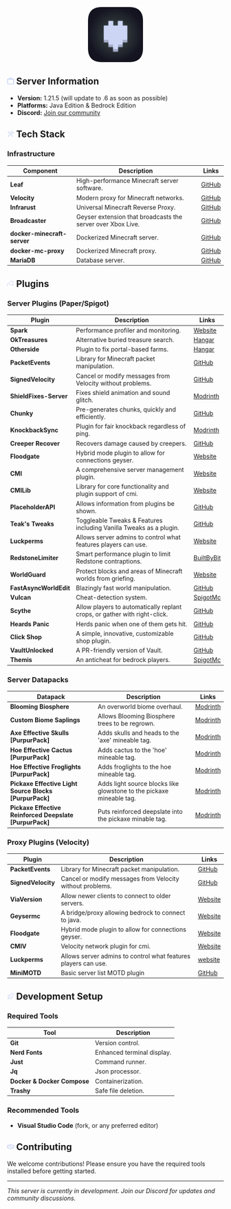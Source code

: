 <div align="center">
  <img src="assets/logo.png" width="128" height="128" alt="logo">
</div>

## <img src="assets/icons/info.svg" width="16" height="16" alt="clipboard"> Server Information

- **Version:** 1.21.5 (will update to .6 as soon as possible)
- **Platforms:** Java Edition & Bedrock Edition
- **Discord:** [Join our community](https://discord.gg/zV7FcdJRgj)

## <img src="assets/icons/tools.svg" width="16" height="16" alt="tools"> Tech Stack

### Infrastructure

| Component                   | Description                                                 | Links                                                     |
| --------------------------- | ----------------------------------------------------------- | --------------------------------------------------------- |
| **Leaf**                    | High-performance Minecraft server software.                 | [GitHub](https://github.com/Winds-Studio/Leaf)            |
| **Velocity**                | Modern proxy for Minecraft networks.                        | [GitHub](https://github.com/PaperMC/Velocity)             |
| **Infrarust**               | Universal Minecraft Reverse Proxy.                          | [GitHub](https://github.com/shadowner/infrarust)          |
| **Broadcaster**             | Geyser extension that broadcasts the server over Xbox Live. | [GitHub](https://github.com/MCXboxBroadcast/Broadcaster)  |
| **docker-minecraft-server** | Dockerized Minecraft server.                                | [GitHub](https://github.com/itzg/docker-minecraft-server) |
| **docker-mc-proxy**         | Dockerized Minecraft proxy.                                 | [GitHub](https://github.com/itzg/docker-mc-proxy)         |
| **MariaDB**                 | Database server.                                            | [GitHub](https://github.com/MariaDB/server)               |

## <img src="assets/icons/plugin.svg" width="16" height="16" alt="plug"> Plugins

### Server Plugins (Paper/Spigot)

| Plugin                 | Description                                                               | Links                                                                                                                                |
| ---------------------- | ------------------------------------------------------------------------- | ------------------------------------------------------------------------------------------------------------------------------------ |
| **Spark**              | Performance profiler and monitoring.                                      | [Website](https://spark.lucko.me/)                                                                                                   |
| **OkTreasures**        | Alternative buried treasure search.                                       | [Hangar](https://hangar.papermc.io/Kyle/OkTreasures)                                                                                 |
| **Otherside**          | Plugin to fix portal-based farms.                                         | [Hangar](https://hangar.papermc.io/Kyle/Otherside)                                                                                   |
| **PacketEvents**       | Library for Minecraft packet manipulation.                                | [GitHub](https://github.com/retrooper/packetevents)                                                                                  |
| **SignedVelocity**     | Cancel or modify messages from Velocity without problems.                 | [GitHub](https://github.com/4drian3d/SignedVelocity)                                                                                 |
| **ShieldFixes-Server** | Fixes shield animation and sound glitch.                                  | [Modrinth](https://modrinth.com/plugin/shieldfixes-server)                                                                           |
| **Chunky**             | Pre-generates chunks, quickly and efficiently.                            | [GitHub](https://github.com/pop4959/Chunky)                                                                                          |
| **KnockbackSync**      | Plugin for fair knockback regardless of ping.                             | [Modrinth](https://modrinth.com/plugin/knockbacksync)                                                                                |
| **Creeper Recover**    | Recovers damage caused by creepers.                                       | [GitHub](https://github.com/HttpRafa/creeper-recover)                                                                                |
| **Floodgate**          | Hybrid mode plugin to allow for connections geyser.                       | [Website](https://geysermc.org/)                                                                                                     |
| **CMI**                | A comprehensive server management plugin.                                 | [Website](https://www.zrips.net/cmi/)                                                                                                |
| **CMILib**             | Library for core functionality and plugin support of cmi.                 | [Website](https://www.zrips.net/cmilib/)                                                                                             |
| **PlaceholderAPI**     | Allows information from plugins be shown.                                 | [GitHub](https://github.com/PlaceholderAPI/PlaceholderAPI)                                                                           |
| **Teak's Tweaks**      | Toggleable Tweaks & Features including Vanilla Tweaks as a plugin.        | [GitHub](https://github.com/teakivy/teaks-tweaks)                                                                                    |
| **Luckperms**          | Allows server admins to control what features players can use.            | [Website](https://luckperms.net/)                                                                                                    |
| **RedstoneLimiter**    | Smart performance plugin to limit Redstone contraptions.                  | [BuiltByBit](https://builtbybit.com/resources/redstonelimiter-smart-redstone-limiter.23133/)                                         |
| **WorldGuard**         | Protect blocks and areas of Minecraft worlds from griefing.               | [Website](https://enginehub.com/worldguard/)                                                                                         |
| **FastAsyncWorldEdit** | Blazingly fast world manipulation.                                        | [GitHub](https://github.com/IntellectualSites/FastAsyncWorldEdit)                                                                    |
| **Vulcan**             | Cheat-detection system.                                                   | [SpigotMc](https://www.spigotmc.org/resources/vulcan-anti-cheat-advanced-cheat-detection-1-8-1-21-7.83626/)                          |
| **Scythe**             | Allow players to automatically replant crops, or gather with right-click. | [GitHub](https://github.com/Simplexity-Development/Scythe)                                                                           |
| **Heards Panic**       | Herds panic when one of them gets hit.                                    | [GitHub](https://github.com/Sideways-Sky/HerdsPanic)                                                                                 |
| **Click Shop**         | A simple, innovative, customizable shop plugin.                           | [GitHub](https://github.com/Clickism/ClickShop)                                                                                      |
| **VaultUnlocked**      | A PR-friendly version of Vault.                                           | [GitHub](https://github.com/TheNewEconomy/VaultUnlockedAPI)                                                                          |
| **Themis**             | An anticheat for bedrock players.                                         | [SpigotMc](https://www.spigotmc.org/resources/themis-anti-cheat-1-17-1-21-bedrock-support-paper-compatibility-free-optimized.90766/) |

### Server Datapacks

| Datapack                                                | Description                                                          | Links                                                                                        |
| ------------------------------------------------------- | -------------------------------------------------------------------- | -------------------------------------------------------------------------------------------- |
| **Blooming Biosphere**                                  | An overworld biome overhaul.                                         | [Modrinth](https://modrinth.com/datapack/blooming-biosphere)                                 |
| **Custom Biome Saplings**                               | Allows Blooming Biosphere trees to be regrown.                       | [Modrinth](https://modrinth.com/datapack/terralith-biome-saplings)                           |
| **Axe Effective Skulls [PurpurPack]**                   | Adds skulls and heads to the 'axe' mineable tag.                     | [Modrinth](https://modrinth.com/datapack/purpurpacks-axe-effective-skulls)                   |
| **Hoe Effective Cactus [PurpurPack]**                   | Adds cactus to the 'hoe' mineable tag.                               | [Modrinth](https://modrinth.com/datapack/purpurpacks-hoe-effective-cactus)                   |
| **Hoe Effective Froglights [PurpurPack]**               | Adds froglights to the hoe mineable tag.                             | [Modrinth](https://modrinth.com/datapack/purpurpacks-hoe-effective-froglights)               |
| **Pickaxe Effective Light Source Blocks [PurpurPack]**  | Adds light source blocks like glowstone to the pickaxe mineable tag. | [Modrinth](https://modrinth.com/datapack/purpurpacks-pickaxe-effective-light-source-blocks)  |
| **Pickaxe Effective Reinforced Deepslate [PurpurPack]** | Puts reinforced deepslate into the pickaxe minable tag.              | [Modrinth](https://modrinth.com/datapack/purpurpacks-pickaxe-effective-reinforced-deepslate) |

### Proxy Plugins (Velocity)

| Plugin             | Description                                                    | Links                                                |
| ------------------ | -------------------------------------------------------------- | ---------------------------------------------------- |
| **PacketEvents**   | Library for Minecraft packet manipulation.                     | [GitHub](https://github.com/retrooper/packetevents)  |
| **SignedVelocity** | Cancel or modify messages from Velocity without problems.      | [GitHub](https://github.com/4drian3d/SignedVelocity) |
| **ViaVersion**     | Allow newer clients to connect to older servers.               | [Website](https://viaversion.com/)                   |
| **Geysermc**       | A bridge/proxy allowing bedrock to connect to java.            | [Website](https://geysermc.org/)                     |
| **Floodgate**      | Hybrid mode plugin to allow for connections geyser.            | [Website](https://geysermc.org/)                     |
| **CMIV**           | Velocity network plugin for cmi.                               | [Website](https://www.zrips.net/cmiv/)               |
| **Luckperms**      | Allows server admins to control what features players can use. | [website](https://luckperms.net/)                    |
| **MiniMOTD**       | Basic server list MOTD plugin                                  | [GitHub](https://github.com/jpenilla/MiniMOTD)       |

## <img src="assets/icons/rocket.svg" width="16" height="16" alt="rocket"> Development Setup

### Required Tools

| Tool                        | Description                |
| --------------------------- | -------------------------- |
| **Git**                     | Version control.           |
| **Nerd Fonts**              | Enhanced terminal display. |
| **Just**                    | Command runner.            |
| **Jq**                      | Json processor.            |
| **Docker & Docker Compose** | Containerization.          |
| **Trashy**                  | Safe file deletion.        |

### Recommended Tools

- **Visual Studio Code** (fork, or any preferred editor)

## <img src="assets/icons/handshake.svg" width="16" height="16" alt="handshake"> Contributing

We welcome contributions! Please ensure you have the required tools installed before getting started.

---

_This server is currently in development. Join our Discord for updates and community discussions._
